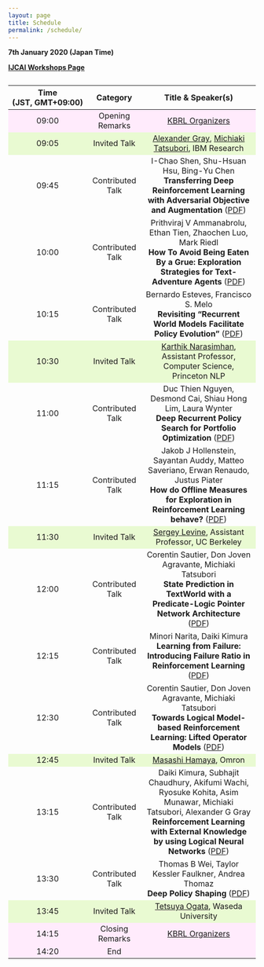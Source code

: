```yaml
---
layout: page
title: Schedule
permalink: /schedule/
---
```

**7th January 2020 (Japan Time)**

**[IJCAI Workshops Page](https://www.ijcai20.org/workshops.html)**

<table class="demo" style="text-align: center">
	<caption></caption>
	<thead>
	<tr>
		<th>Time<br>(JST,&nbsp;GMT+09:00)</th>
		<th>Category</th>
		<th>Title & Speaker(s)</th>
	</tr>
	</thead>
	<tbody>
	<tr style="background-color: #ffebfc;">
		<td>09:00</td>
		<td>Opening Remarks</td>
		<td><a href="https://kbrl.github.io/organizers/">KBRL Organizers</a></td>
	</tr>
	<tr style="background-color: #e9fad2;">
		<td>09:05</td>
		<td>Invited Talk</td>
		<td><a href="https://www.linkedin.com/in/alexander-gray-b554b64/">Alexander Gray</a>, <a href="https://researcher.watson.ibm.com/researcher/view.php?person=jp-MICH">Michiaki Tatsubori</a>, IBM Research</td>
	</tr>		
	<tr>
		<td>09:45</td>
		<td>Contributed Talk</td>
		<td>I-Chao Shen, Shu-Hsuan Hsu, Bing-Yu Chen<br><b>Transferring Deep Reinforcement Learning with Adversarial Objective and Augmentation</b>  (<a href="https://kbrl.github.io/papers/01-KBRL.pdf">PDF</a>)</td>
	</tr>	
	<tr>
		<td>10:00</td>
		<td>Contributed Talk</td>
		<td>Prithviraj V Ammanabrolu, Ethan Tien, Zhaochen Luo, Mark Riedl<br><b>How To Avoid Being Eaten By a Grue: Exploration Strategies for Text-Adventure Agents</b>
 (<a href="https://kbrl.github.io/papers/03-KBRL.pdf">PDF</a>)</td>
	</tr>
	<tr>
		<td>10:15</td>
		<td>Contributed Talk</td>
		<td>Bernardo Esteves, Francisco S. Melo<br><b>Revisiting “Recurrent World Models Facilitate Policy Evolution”</b> (<a href="https://kbrl.github.io/papers/05-KBRL.pdf">PDF</a>)</td>
	</tr>
	<tr style="background-color: #e9fad2;">
		<td>10:30</td>
		<td>Invited Talk</td>
		<td><a href="https://www.cs.princeton.edu/~karthikn/">Karthik Narasimhan</a>, Assistant Professor, Computer Science, Princeton NLP</td>
	</tr>					
	<tr>
		<td>11:00</td>
		<td>Contributed Talk</td>
		<td>Duc Thien Nguyen, Desmond Cai, Shiau Hong Lim, Laura Wynter<br><b>Deep Recurrent Policy Search for Portfolio Optimization</b> (<a href="https://kbrl.github.io/papers/06-KBRL.pdf">PDF</a>)</td>	
	</tr>		
	<tr>
		<td>11:15</td>
		<td>Contributed Talk</td>
		<td>Jakob J Hollenstein, Sayantan Auddy, Matteo Saveriano, Erwan Renaudo, Justus Piater<br><b>How do Offline Measures for Exploration in Reinforcement Learning behave?</b> (<a href="https://kbrl.github.io/papers/07-KBRL.pdf">PDF</a>)</td>
	</tr>	
	<tr style="background-color: #e9fad2;">
		<td>11:30</td>
		<td>Invited Talk</td>
		<td><a href="https://www2.eecs.berkeley.edu/Faculty/Homepages/svlevine.html">Sergey Levine</a>, Assistant Professor, UC Berkeley</td>
	</tr>
	<tr>
		<td>12:00</td>
		<td>Contributed Talk</td>
		<td>Corentin Sautier, Don Joven Agravante, Michiaki Tatsubori<br><b>State Prediction in TextWorld with a Predicate-Logic Pointer Network Architecture</b> (<a href="https://kbrl.github.io/papers/08-KBRL.pdf">PDF</a>)</td>
	</tr>
	<tr>
		<td>12:15</td>
		<td>Contributed Talk</td>
		<td>Minori Narita, Daiki Kimura<br><b>Learning from Failure: Introducing Failure Ratio in Reinforcement Learning</b> (<a href="https://kbrl.github.io/papers/09-KBRL.pdf">PDF</a>)</td>
	</tr>
	<tr>
		<td>12:30</td>
		<td>Contributed Talk</td>
		<td>Corentin Sautier, Don Joven Agravante, Michiaki Tatsubori<br><b>Towards Logical Model-based Reinforcement Learning: Lifted Operator Models</b> (<a href="https://kbrl.github.io/papers/10-KBRL.pdf">PDF</a>)</td>
	</tr>
	<tr style="background-color: #e9fad2;">
		<td>12:45</td>
		<td>Invited Talk</td>
		<td><a href="https://scholar.google.co.jp/citations?user=Khb7qw8AAAAJ&hl=ja">Masashi Hamaya</a>, Omron</td>
	</tr>
	<tr>
		<td>13:15</td>
		<td>Contributed Talk</td>
		<td>Daiki Kimura, Subhajit Chaudhury, Akifumi Wachi, Ryosuke Kohita, Asim Munawar, Michiaki Tatsubori, Alexander G Gray<br><b>Reinforcement Learning with External Knowledge by using Logical Neural Networks</b> (<a href="https://kbrl.github.io/papers/11-KBRL.pdf">PDF</a>)</td>
	</tr>
	<tr>
		<td>13:30</td>
		<td>Contributed Talk</td>
		<td>Thomas B Wei, Taylor Kessler Faulkner, Andrea Thomaz<br><b>Deep Policy Shaping</b> (<a href="https://kbrl.github.io/papers/12-KBRL.pdf">PDF</a>)</td>
	</tr>
	<tr style="background-color: #e9fad2;">
		<td>13:45</td>
		<td>Invited Talk</td>
		<td><a href="https://ogata-lab.jp/">Tetsuya Ogata</a>, Waseda University</td>
	</tr>
	<tr style="background-color: #ffebfc;">
		<td>14:15</td>
		<td>Closing Remarks</td>
		<td><a href="https://kbrl.github.io/organizers/">KBRL Organizers</a></td>
	</tr>
	<tr style="background-color: #ffebfc;">
		<td>14:20</td>
		<td>End</td>
		<td></td>
	</tr>
	</tbody>
</table>


